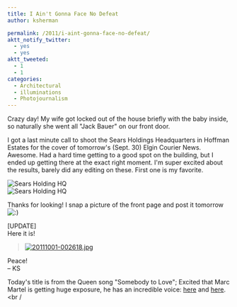 ```yaml
---
title: I Ain't Gonna Face No Defeat
author: ksherman

permalink: /2011/i-aint-gonna-face-no-defeat/
aktt_notify_twitter:
  - yes
  - yes
aktt_tweeted:
  - 1
  - 1
categories:
  - Architectural
  - illuminations
  - Photojournalism
---
```


Crazy day! My wife got locked out of the house briefly with the baby inside, so naturally she went all "Jack Bauer" on our front door.

I got a last minute call to shoot the Sears Holdings Headquarters in Hoffman Estates for the cover of tomorrow's (Sept. 30) Elgin Courier News. Awesome. Had a hard time getting to a good spot on the building, but I ended up getting there at the exact right moment. I'm super excited about the results, barely did any editing on these. First one is my favorite.

![Sears Holding HQ][1]\
![Sears Holding HQ][2]

Thanks for looking! I snap a picture of the front page and post it tomorrow <img src="http://kshermphoto.com/wp-includes/images/smilies/icon_smile.gif" alt=":)" class="wp-smiley" />

[UPDATE]\
Here it is!

> [<img src="https://s3-us-west-2.amazonaws.com/assets.kshermphoto.com/wp-content/uploads/2011/09/20111001-002618.jpg" alt="20111001-002618.jpg" class="alignnone size-full" />][3]

Peace!\
– KS

Today's title is from the Queen song "Somebody to Love"; Excited that Marc Martel is getting huge exposure, he has an incredible voice: [here][4] and [here][5].\
<br /

[1]: https://s3-us-west-2.amazonaws.com/assets.kshermphoto.com/2011PostsImages/September/SearsEDA-ECN-0930-WEB-2.jpg
[2]: https://s3-us-west-2.amazonaws.com/assets.kshermphoto.com/2011PostsImages/September/SearsEDA-ECN-0930-WEB-1.jpg
[3]: https://s3-us-west-2.amazonaws.com/assets.kshermphoto.com/wp-content/uploads/2011/09/20111001-002618.jpg
[4]: http://www.youtube.com/watch?v=dREKkAk628I
[5]: http://www.youtube.com/watch?v=wGcDpnxtqsc
